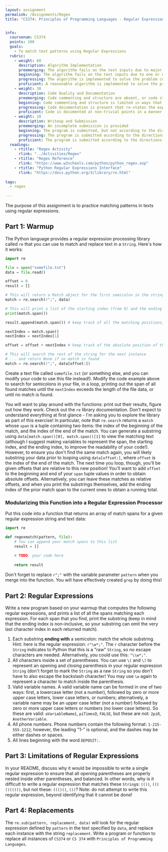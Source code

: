 ```yaml
---
layout: assignment
permalink: /Assignments/Regex
title: "CS374: Principles of Programming Languages - Regular Expressions"


info:
  coursenum: CS374
  points: 100
  goals:
    - To match text patterns using Regular Expressions
  rubric:
    - weight: 60
      description: Algorithm Implementation
      preemerging: The algorithm fails on the test inputs due to major issues, or the program fails to compile and/or run
      beginning: The algorithm fails on the test inputs due to one or more minor issues
      progressing: The algorithm is implemented to solve the problem correctly according to given test inputs, but would fail if executed in a general case due to a minor issue or omission in the algorithm design or implementation
      proficient: A reasonable algorithm is implemented to solve the problem which correctly solves the problem according to the given test inputs, and would be reasonably expected to solve the problem in the general case
    - weight: 30
      description: Code Quality and Documentation
      preemerging: Code commenting and structure are absent, or code structure departs significantly from best practice, and/or the code departs significantly from the style guide
      beginning: Code commenting and structure is limited in ways that reduce the readability of the program, and/or there are minor departures from the style guide
      progressing: Code documentation is present that re-states the explicit code definitions, and/or code is written that mostly adheres to the style guide
      proficient: Code is documented at non-trivial points in a manner that enhances the readability of the program, and code is written according to the style guide
    - weight: 10
      description: Writeup and Submission
      preemerging: An incomplete submission is provided
      beginning: The program is submitted, but not according to the directions in one or more ways (for example, because it is lacking a readme writeup)
      progressing: The program is submitted according to the directions with a minor omission or correction needed, and with at least superficial responses to the bolded questions throughout
      proficient: The program is submitted according to the directions, including a readme writeup describing the solution, and thoughtful answers to the bolded questions throughout    
  readings:
    - rtitle: "Regex Activity"
      rlink: "../Activities/Regex"  
    - rtitle: "Regex Reference"
      rlink: "https://www.w3schools.com/python/python_regex.asp"
    - rtitle: "Python Regular Expressions Interface"
      rlink: "https://docs.python.org/3/library/re.html"
            
tags:
  - regex
  
---
```


The purpose of this assignment is to practice matching patterns in texts using regular expressions.  

## Part 1: Warmup

The Python language provides a regular expression processing library called `re` that you can use to match and replace text in a `String`.  Here's how it works:

```python
import re

file = open("somefile.txt")
data = file.read()

offset = 0
result = []

# This will return a Match object for the first semicolon in the string
match = re.search(r";", data)

# This will print a list of the starting index (from 0) and the ending index (non-inclusive) of the match
print(match.span())

result.append(match.span()) # keep track of all the matching positions, relative to the prior match position

nextIndex = match.span()
nextIndex = nextIndex[1]

offset = offset + nextIndex # keep track of the absolute position of the most recent match

# This will search the rest of the string for the next instance
# ... and return None if no match is found
match = re.search(r";", data[offset:])
```

Create a text file called `somefile.txt` (or something else, and you can modify your code to use this file instead!).  Modify the code example above to search for semicolons in your file, in a loop, printing out the span of all found matches until the `nextIndex` exceeds the length of the file data, or until no match is found.  

You will want to play around with the functions: print out their results, figure out how they work.  Check out the `re` library documentation.  Don't expect to understand everything at first glance - I'm asking you to explore the library as part of this exercise!  In particular, note that `re.search` returns a `match` whose `span` is a tuple containing two items: the index of the beginning of the match, and the index of the end of the match.  You can generate a substring using `data[match.span()[0], match.span()[1]` to view the matching text (although I suggest making variables to represent the span, the starting index, and the ending index, to improve the readability of your code!).  However, to ensure you don't find the same match again, you will likely substring your data prior to looping using `data[offset:]`, where `offset` is the index of the end of the match.  The next time you loop, though, you'll be given offsets that are relative to this new position!  You'll want to add `offset` to the beginning and end of your `span` tuple values in order to obtain absolute offsets.  Alternatively, you can leave these matches as relative offsets, and when you print the substrings themselves, add the ending index of the prior match span to the current ones to obtain a running total.

### Modularizing this Function into a Regular Expression Processor

Put this code into a function that returns an array of match spans for a given regular expression string and text data:

```python
import re

def regexmatch(pattern, file):
    # You can append your match spans to this list
    result = []
    
    # TODO: your code here
    
    return result
```

Don't forget to replace `r";"` with the variable parameter `pattern` when you merge into the function.  You will have effectively created `grep` by doing this!

## Part 2: Regular Expressions

Write a new program based on your warmup that computes the following regular expressions, and prints a list of all the spans matching each expression.  For each span that you find, print the substring (keep in mind that the ending index is non-inclusive, so your substring can omit the very last character index in each returned match).

1. Each substring **ending with** a semicolon: match the whole substring.  Hint: here is the regular expression: `r"\w*;"`.  The `r` character before the `String` indicates to Python that this is a "raw" `String`, so no escape characters are needed.  Alternatively, you could use this: `"\\w*;"`.
2. All characters inside a set of parentheses.  You can use `\(` and `\)` to represent an opening and closing parenthesis in your regular expression `String` (don't forget to mark the `String` as a raw `String` so you don't have to also escape the backslash character!  You may use `\w` again to represent a character to match inside the parenthesis.
3. Valid variable names.  A valid variable name can be formed in one of two ways: first, a lowercase letter (not a number), followed by zero or more upper case letters, lower case letters, or numbers; alternatively, a variable name may be an upper case letter (not a number) followed by zero or more upper case letters or numbers (no lower case letters).  So these are valid: `aVariableName1`, `piTimesD`, `FALSE`, but these are not: `2piR`, `AnotherVariable`.  
3. All phone numbers.  Phone numbers contain the following format: `1-215-555-1212`; however, the leading "1-" is optional, and the dashes may be either dashes or spaces.
4. All lines beginning with the word `DEPOSIT:`.

## Part 3: Limitations of Regular Expressions

In your README, discuss why it would be impossible to write a single regular expression to ensure that all opening parentheses are properly nested inside other parentheses, and balanced.  In other words, why is it difficult to write a regular expression that matches these `String`s: `(())`, `(()()(()))`, but not these: `((()()`, `())`?  Note: do not attempt to write this regular expression, beyond identifying that it cannot be done!

## Part 4: Replacements

The `re.sub(pattern, replacement, data)` will look for the regular expression defined by `pattern` in the text specified by `data`, and replace each instance with the string `replacement`.  Write a program or function to replace all instances of `CS374` or `CS 374` with `Principles of Programming Languages`.
